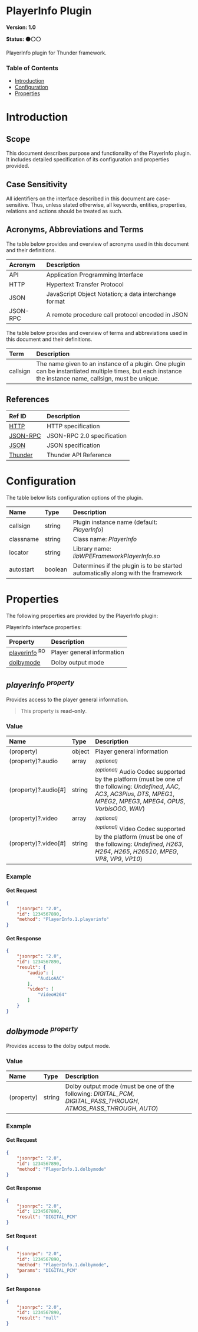 <!-- Generated automatically, DO NOT EDIT! -->
<a name="head.PlayerInfo_Plugin"></a>
# PlayerInfo Plugin

**Version: 1.0**

**Status: :black_circle::white_circle::white_circle:**

PlayerInfo plugin for Thunder framework.

### Table of Contents

- [Introduction](#head.Introduction)
- [Configuration](#head.Configuration)
- [Properties](#head.Properties)

<a name="head.Introduction"></a>
# Introduction

<a name="head.Scope"></a>
## Scope

This document describes purpose and functionality of the PlayerInfo plugin. It includes detailed specification of its configuration and properties provided.

<a name="head.Case_Sensitivity"></a>
## Case Sensitivity

All identifiers on the interface described in this document are case-sensitive. Thus, unless stated otherwise, all keywords, entities, properties, relations and actions should be treated as such.

<a name="head.Acronyms,_Abbreviations_and_Terms"></a>
## Acronyms, Abbreviations and Terms

The table below provides and overview of acronyms used in this document and their definitions.

| Acronym | Description |
| :-------- | :-------- |
| <a name="acronym.API">API</a> | Application Programming Interface |
| <a name="acronym.HTTP">HTTP</a> | Hypertext Transfer Protocol |
| <a name="acronym.JSON">JSON</a> | JavaScript Object Notation; a data interchange format |
| <a name="acronym.JSON-RPC">JSON-RPC</a> | A remote procedure call protocol encoded in JSON |

The table below provides and overview of terms and abbreviations used in this document and their definitions.

| Term | Description |
| :-------- | :-------- |
| <a name="term.callsign">callsign</a> | The name given to an instance of a plugin. One plugin can be instantiated multiple times, but each instance the instance name, callsign, must be unique. |

<a name="head.References"></a>
## References

| Ref ID | Description |
| :-------- | :-------- |
| <a name="ref.HTTP">[HTTP](http://www.w3.org/Protocols)</a> | HTTP specification |
| <a name="ref.JSON-RPC">[JSON-RPC](https://www.jsonrpc.org/specification)</a> | JSON-RPC 2.0 specification |
| <a name="ref.JSON">[JSON](http://www.json.org/)</a> | JSON specification |
| <a name="ref.Thunder">[Thunder](https://github.com/WebPlatformForEmbedded/Thunder/blob/master/doc/WPE%20-%20API%20-%20WPEFramework.docx)</a> | Thunder API Reference |

<a name="head.Configuration"></a>
# Configuration

The table below lists configuration options of the plugin.

| Name | Type | Description |
| :-------- | :-------- | :-------- |
| callsign | string | Plugin instance name (default: *PlayerInfo*) |
| classname | string | Class name: *PlayerInfo* |
| locator | string | Library name: *libWPEFrameworkPlayerInfo.so* |
| autostart | boolean | Determines if the plugin is to be started automatically along with the framework |

<a name="head.Properties"></a>
# Properties

The following properties are provided by the PlayerInfo plugin:

PlayerInfo interface properties:

| Property | Description |
| :-------- | :-------- |
| [playerinfo](#property.playerinfo) <sup>RO</sup> | Player general information |
| [dolbymode](#property.dolbymode) | Dolby output mode |

<a name="property.playerinfo"></a>
## *playerinfo <sup>property</sup>*

Provides access to the player general information.

> This property is **read-only**.

### Value

| Name | Type | Description |
| :-------- | :-------- | :-------- |
| (property) | object | Player general information |
| (property)?.audio | array | <sup>*(optional)*</sup>  |
| (property)?.audio[#] | string | <sup>*(optional)*</sup> Audio Codec supported by the platform (must be one of the following: *Undefined*, *AAC*, *AC3*, *AC3Plus*, *DTS*, *MPEG1*, *MPEG2*, *MPEG3*, *MPEG4*, *OPUS*, *VorbisOGG*, *WAV*) |
| (property)?.video | array | <sup>*(optional)*</sup>  |
| (property)?.video[#] | string | <sup>*(optional)*</sup> Video Codec supported by the platform (must be one of the following: *Undefined*, *H263*, *H264*, *H265*, *H26510*, *MPEG*, *VP8*, *VP9*, *VP10*) |

### Example

#### Get Request

```json
{
    "jsonrpc": "2.0",
    "id": 1234567890,
    "method": "PlayerInfo.1.playerinfo"
}
```
#### Get Response

```json
{
    "jsonrpc": "2.0",
    "id": 1234567890,
    "result": {
        "audio": [
            "AudioAAC"
        ],
        "video": [
            "VideoH264"
        ]
    }
}
```
<a name="property.dolbymode"></a>
## *dolbymode <sup>property</sup>*

Provides access to the dolby output mode.

### Value

| Name | Type | Description |
| :-------- | :-------- | :-------- |
| (property) | string | Dolby output mode (must be one of the following: *DIGITAL_PCM*, *DIGITAL_PASS_THROUGH*, *ATMOS_PASS_THROUGH*, *AUTO*) |

### Example

#### Get Request

```json
{
    "jsonrpc": "2.0",
    "id": 1234567890,
    "method": "PlayerInfo.1.dolbymode"
}
```
#### Get Response

```json
{
    "jsonrpc": "2.0",
    "id": 1234567890,
    "result": "DIGITAL_PCM"
}
```
#### Set Request

```json
{
    "jsonrpc": "2.0",
    "id": 1234567890,
    "method": "PlayerInfo.1.dolbymode",
    "params": "DIGITAL_PCM"
}
```
#### Set Response

```json
{
    "jsonrpc": "2.0",
    "id": 1234567890,
    "result": "null"
}
```
